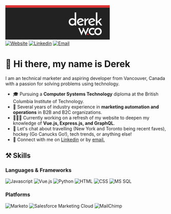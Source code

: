 <div id="header">
        <a href="https://derekw.co/"><img
                        src="https://github.com/derekology/derekology/blob/main/images/profile-header.png?raw=true"
                        alt="Profile photo" title="derekw.co" width="325" /></a>
        <div id="profile-links">
                <a href="https://me.derekw.co/"><img
                                src="https://img.shields.io/badge/Portfolio-ae1e1e?style=for-the-badge&logo=About.me&logoColor=white"
                                alt="Website" title="Website" /></a>
                <a href="https://www.linkedin.com/in/derekology/"><img
                                src="https://img.shields.io/badge/LinkedIn-0077B5?style=for-the-badge&logo=linkedin&logoColor=white"
                                alt="Linkedin" title="Linkedin Profile" /></a>
                <a href="mailto:me@derekw.co"><img
                                src="https://img.shields.io/badge/Email-222222?style=for-the-badge&logo=Mail.Ru&logoColor=white"
                                alt="Email" title="Email" /></a>
        </div>
</div>
<div id="summary">
        <h1>👋 Hi there, my name is Derek</h1>
        <p>I am an technical marketer and aspiring developer from Vancouver, Canada with a passion for solving problems
                using
                technology.
        </p>
        <ul>
                <li>🎓 Pursuing a <strong>Computer Systems Technology</strong> diploma at the British Columbia Institute
                        of Technology.</li>
                <li>🏢 Several years of industry experience in <strong>marketing automation and operations</strong> in
                        B2B and B2C
                        organizations.</li>
                <li>👨🏻‍💻 Currently working on a refresh of my website to deepen my knowledge of <strong>Vue.js, Express.js,
                        and GraphQL</strong>.</li>
                <li>💬 Let's chat about travelling (New York and Toronto being recent faves), hockey (Go Canucks Go!),
                        tech trends, or anything else! </li>
                <li>👀 Connect with me on <a
                                href="https://www.linkedin.com/in/derekology/">Linkedin</a> or by <a href="mailto:me@derekw.co">email.</a></li>
        </ul>
</div>
<div id="skills">
        <h2>⚒️ Skills</h2>
        <h3>Languages & Frameworks</h3>
        <img src="https://img.shields.io/badge/Javascript-F7DF1E?style=for-the-badge&logo=JavaScript&logoColor=black"
                alt="Javascript" title="Javascript" />
        <img src="https://img.shields.io/badge/Vue.js-4FC08D?style=for-the-badge&logo=Vue.js&logoColor=black"
                alt="Vue.js" title="Vue.js" />
        <img src="https://img.shields.io/badge/Python-3776AB?style=for-the-badge&logo=Python&logoColor=white"
                alt="Python" title="Python" />
        <img src="https://img.shields.io/badge/HTML-E34F26?style=for-the-badge&logo=HTML5&logoColor=white" alt="HTML"
                title="HTML" />
        <img src="https://img.shields.io/badge/CSS-1572B6?style=for-the-badge&logo=CSS3&logoColor=white" alt="CSS"
                title="CSS" />
        <img src="https://img.shields.io/badge/MS SQL-CC2927?style=for-the-badge&logo=Microsoft SQL Server&logoColor=white"
                alt="MS SQL" title="MS SQL" />
        <h3>Platforms</h3>
        <img src="https://img.shields.io/badge/Marketo-5C4C9F?style=for-the-badge&logo=Marketo&logoColor=white"
                alt="Marketo" title="Marketo" />
        <img src="https://img.shields.io/badge/SFMC-00A1E0?style=for-the-badge&logo=Salesforce&logoColor=white"
                alt="Salesforce Marketing Cloud" title="Salesforce Marketing Cloud" />
        <img src="https://img.shields.io/badge/MailChimp-FFE01B?style=for-the-badge&logo=MailChimp&logoColor=black"
                alt="MailChimp" title="MailChimp" />
</div>